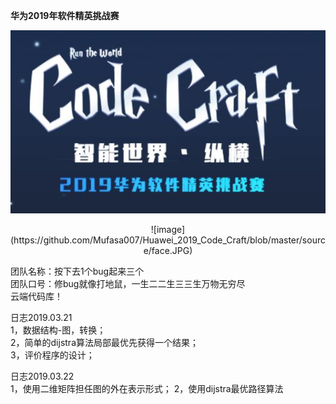 **华为2019年软件精英挑战赛**  

![image](https://github.com/Mufasa007/Huawei_2019_Code_Craft/blob/master/source/face.JPG)  

 <div align="center">![image](https://github.com/Mufasa007/Huawei_2019_Code_Craft/blob/master/source/face.JPG)</div> 

团队名称：按下去1个bug起来三个  
团队口号：修bug就像打地鼠，一生二二生三三生万物无穷尽  
云端代码库！  



日志2019.03.21  
1，数据结构-图，转换；  
2，简单的dijstra算法局部最优先获得一个结果；  
3，评价程序的设计；  

日志2019.03.22  
1，使用二维矩阵担任图的外在表示形式；
2，使用dijstra最优路径算法
